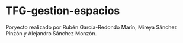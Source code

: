 # TFG-gestion-espacios
Poryecto realizado por Rubén García-Redondo Marín, Mireya Sánchez Pinzón y Alejandro Sánchez Monzón.
